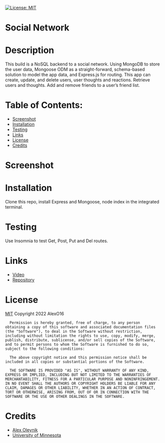 [![License: MIT](https://img.shields.io/badge/License-MIT-yellow.svg)](https://opensource.org/licenses/MIT)
  # Social Network
  
  # Description
  This build is a NoSQL backend to a social network. Using MongoDB to store the user data, Mongoose ODM as a straight-forward, schema-based solution to model the app data, and Express.js for routing. This app can create, update, and delete users, user thoughts and reactions. Retrieve users and thoughts. Add and remove friends to a user’s friend list.

  # Table of Contents:
  * [Screenshot](#screenshot)
  * [Installation](#installation)
  * [Testing](#testing)
  * [Links](#links)
  * [License](#license)
  * [Credits](#credits)

  # Screenshot


  # Installation
  Clone this repo, install Express and Mongoose, node index in the integrated terminal.

  # Testing
  Use Insomnia to test Get, Post, Put and Del routes. 

  # Links
  * [Video]()
  * [Repository](https://github.com/AlexO16/social-network)

  # License
  [MIT](https://opensource.org/licenses/MIT)
  Copyright 2022 AlexO16

      Permission is hereby granted, free of charge, to any person obtaining a copy of this software and associated documentation files (the "Software"), to deal in the Software without restriction, including without limitation the rights to use, copy, modify, merge, publish, distribute, sublicense, and/or sell copies of the Software, and to permit persons to whom the Software is furnished to do so, subject to the following conditions:
        
      The above copyright notice and this permission notice shall be included in all copies or substantial portions of the Software.
        
      THE SOFTWARE IS PROVIDED "AS IS", WITHOUT WARRANTY OF ANY KIND, EXPRESS OR IMPLIED, INCLUDING BUT NOT LIMITED TO THE WARRANTIES OF MERCHANTABILITY, FITNESS FOR A PARTICULAR PURPOSE AND NONINFRINGEMENT. IN NO EVENT SHALL THE AUTHORS OR COPYRIGHT HOLDERS BE LIABLE FOR ANY CLAIM, DAMAGES OR OTHER LIABILITY, WHETHER IN AN ACTION OF CONTRACT, TORT OR OTHERWISE, ARISING FROM, OUT OF OR IN CONNECTION WITH THE SOFTWARE OR THE USE OR OTHER DEALINGS IN THE SOFTWARE.

  # Credits
  * [Alex Oleynik](https://github.com/AlexO16)
  * [University of Minnesota](https://courses.bootcampspot.com/courses/2176/assignments/38763?module_item_id=750625)